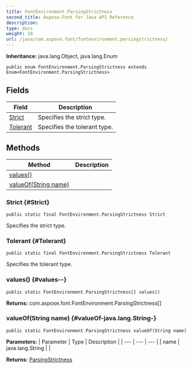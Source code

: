 ```yaml
---
title: FontEnvironment.ParsingStrictness
second_title: Aspose.Font for Java API Reference
description: 
type: docs
weight: 10
url: /java/com.aspose.font/fontenvironment.parsingstrictness/
---
```

**Inheritance:**
java.lang.Object, java.lang.Enum
```
public enum FontEnvironment.ParsingStrictness extends Enum<FontEnvironment.ParsingStrictness>
```
## Fields

| Field | Description |
| --- | --- |
| [Strict](#Strict) | Specifies the strict type. |
| [Tolerant](#Tolerant) | Specifies the tolerant type. |
## Methods

| Method | Description |
| --- | --- |
| [values()](#values--) |  |
| [valueOf(String name)](#valueOf-java.lang.String-) |  |
### Strict {#Strict}
```
public static final FontEnvironment.ParsingStrictness Strict
```


Specifies the strict type.

### Tolerant {#Tolerant}
```
public static final FontEnvironment.ParsingStrictness Tolerant
```


Specifies the tolerant type.

### values() {#values--}
```
public static FontEnvironment.ParsingStrictness[] values()
```




**Returns:**
com.aspose.font.FontEnvironment.ParsingStrictness[]
### valueOf(String name) {#valueOf-java.lang.String-}
```
public static FontEnvironment.ParsingStrictness valueOf(String name)
```




**Parameters:**
| Parameter | Type | Description |
| --- | --- | --- |
| name | java.lang.String |  |

**Returns:**
[ParsingStrictness](../../com.aspose.font/parsingstrictness)
